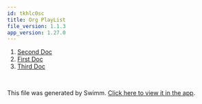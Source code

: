 ```yaml
---
id: tkhlc0sc
title: Org PlayList
file_version: 1.1.3
app_version: 1.27.0
---
```


<!-- Steps - Do not remove this comment -->
1. [Second Doc](second-doc.osvxndtl.sw.md)
2. [First Doc](first-doc.q8k7yju4.sw.md)
3. [Third Doc](third-doc.9arreyk7.sw.md)


<br/>

This file was generated by Swimm. [Click here to view it in the app](https://app.swimm.io/repos/Z2l0aHViJTNBJTNBbW9kZXJuZS1vcmdhbml6YXRpb25zJTNBJTNBYW1vZ2gtYXhw/playlists/tkhlc0sc).
